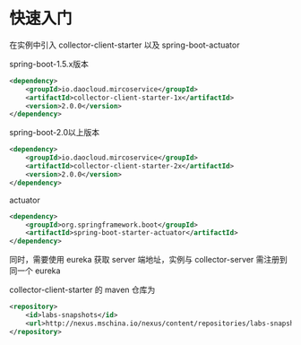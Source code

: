 # 快速入门

在实例中引入 collector-client-starter 以及 spring-boot-actuator

spring-boot-1.5.x版本

```xml
<dependency>
    <groupId>io.daocloud.mircoservice</groupId>
    <artifactId>collector-client-starter-1x</artifactId>
    <version>2.0.0</version>
</dependency>
```

spring-boot-2.0以上版本

```xml
<dependency>
    <groupId>io.daocloud.mircoservice</groupId>
    <artifactId>collector-client-starter-2x</artifactId>
    <version>2.0.0</version>
</dependency>
```

actuator

```xml
<dependency>
    <groupId>org.springframework.boot</groupId>
    <artifactId>spring-boot-starter-actuator</artifactId>
</dependency>
```

同时，需要使用 eureka 获取 server 端地址，实例与 collector-server 需注册到同一个 eureka

collector-client-starter 的 maven 仓库为

```xml
<repository>
    <id>labs-snapshots</id>
    <url>http://nexus.mschina.io/nexus/content/repositories/labs-snapshot/</url>
</repository>
```

